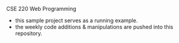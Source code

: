 CSE 220 Web Programming 
- this sample project serves as a running example.
- the weekly code additions & manipulations are pushed into this repository.
